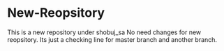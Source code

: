 # New-Reopsitory
This is a  new repository under shobuj_sa
No need changes for new reopsitory.
Its just a checking line for master branch and another branch.
